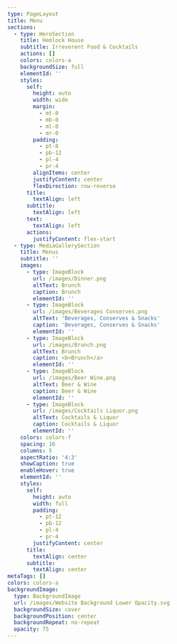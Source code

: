 ```yaml
---
type: PageLayout
title: Menu
sections:
  - type: HeroSection
    title: Hemlock House
    subtitle: Irreverent Food & Cocktails
    actions: []
    colors: colors-a
    backgroundSize: full
    elementId: ''
    styles:
      self:
        height: auto
        width: wide
        margin:
          - mt-0
          - mb-0
          - ml-0
          - mr-0
        padding:
          - pt-8
          - pb-12
          - pl-4
          - pr-4
        alignItems: center
        justifyContent: center
        flexDirection: row-reverse
      title:
        textAlign: left
      subtitle:
        textAlign: left
      text:
        textAlign: left
      actions:
        justifyContent: flex-start
  - type: MediaGallerySection
    title: Menus
    subtitle: ''
    images:
      - type: ImageBlock
        url: /images/Dinner.png
        altText: Brunch
        caption: Brunch
        elementId: ''
      - type: ImageBlock
        url: /images/Beverages Conserves.png
        altText: 'Beverages, Conserves & Snacks'
        caption: 'Beverages, Conserves & Snacks'
        elementId: ''
      - type: ImageBlock
        url: /images/Brunch.png
        altText: Brunch
        caption: <b>Brunch</a>
        elementId: ''
      - type: ImageBlock
        url: /images/Beer Wine.png
        altText: Beer & Wine
        caption: Beer & Wine
        elementId: ''
      - type: ImageBlock
        url: /images/Cocktails Liquor.png
        altText: Cocktails & Liquor
        caption: Cocktails & Liquor
        elementId: ''
    colors: colors-f
    spacing: 16
    columns: 5
    aspectRatio: '4:3'
    showCaption: true
    enableHover: true
    elementId: ''
    styles:
      self:
        height: auto
        width: full
        padding:
          - pt-12
          - pb-12
          - pl-4
          - pr-4
        justifyContent: center
      title:
        textAlign: center
      subtitle:
        textAlign: center
metaTags: []
colors: colors-a
backgroundImage:
  type: BackgroundImage
  url: /images/Website Background Lower Opacity.svg
  backgroundSize: cover
  backgroundPosition: center
  backgroundRepeat: no-repeat
  opacity: 75
---
```

